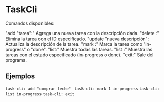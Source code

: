 # TaskCli
Comandos disponibles:

"add "tarea":" Agrega una nueva tarea con la descripción dada.
"delete <id>:" Elimina la tarea con el ID especificado.
"update <id>"nueva descripción": Actualiza la descripción de la tarea.
"mark <id> <estado>:" Marca la tarea como "in-progress" o "done".
"list:" Muestra todas las tareas.
"list <estado>:" Muestra las tareas con el estado especificado (in-progress o done).
"exit:" Sale del programa.
## Ejemplos
```task-cli: add "comprar leche" ```
```task-cli: mark 1 in-progress```
```task-cli: list in-progress```
```task-cli: exit```
